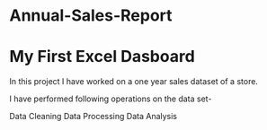 # Annual-Sales-Report

# My First Excel Dasboard
In this project I have worked on a one year sales dataset of a store.

I have performed following operations on the data set-

Data Cleaning
Data Processing
Data Analysis
